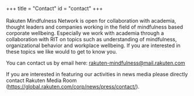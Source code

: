 +++
title = "Contact"
id = "contact"
+++
<br />
<br />
Rakuten Mindfulness Network is open for collaboration with academia, thought leaders and companies working in the field of mindfulness based corporate wellbeing.  Especially we work with academia through a collaboration with RIT on topics such as understanding of mindfulness, organizational behavior and workplace wellbeing. If you are interested in these topics we like would to get to know you.

You can contact us by email here: <a href="mailto:rakuten-mindfulness@mail.rakuten.com">rakuten-mindfulness@mail.rakuten.com</a>

If you are interested in featuring our activities in news media please directly contact Rakuten Media Room (https://global.rakuten.com/corp/news/press/contact/).
